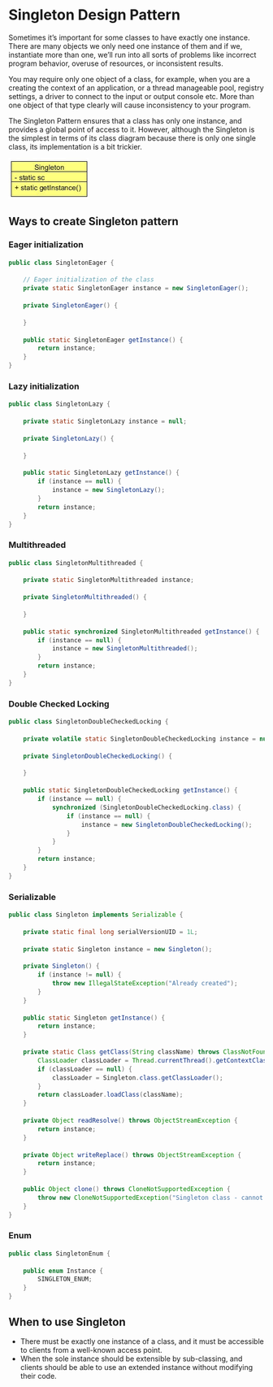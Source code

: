 # Singleton Design Pattern

Sometimes it’s important for some classes to have exactly one instance. There are many objects we only need one instance
of them and if we, instantiate more than one, we’ll run into all sorts of problems like incorrect program behavior, overuse of
resources, or inconsistent results.

You may require only one object of a class, for example, when you are a creating the context of an application, or a thread
manageable pool, registry settings, a driver to connect to the input or output console etc. More than one object of that type
clearly will cause inconsistency to your program.

The Singleton Pattern ensures that a class has only one instance, and provides a global point of access to it. However, although
the Singleton is the simplest in terms of its class diagram because there is only one single class, its implementation is a bit trickier.

![UML Diagram](https://github.com/ani03sha/CSFundamentals/blob/master/DesignPatterns/Java/DesignPatterns/src/main/java/org/redquark/csfundamentals/designpatterns/creational/singleton/.ProblemStatement.MD_images/UML%20Diagram%20-%20Singleton.png)

## Ways to create Singleton pattern

### Eager initialization
```java
public class SingletonEager {

	// Eager initialization of the class
	private static SingletonEager instance = new SingletonEager();

	private SingletonEager() {

	}

	public static SingletonEager getInstance() {
		return instance;
	}
}
```

### Lazy initialization

```java
public class SingletonLazy {

	private static SingletonLazy instance = null;

	private SingletonLazy() {

	}

	public static SingletonLazy getInstance() {
		if (instance == null) {
			instance = new SingletonLazy();
		}
		return instance;
	}
}
```

### Multithreaded 

```java
public class SingletonMultithreaded {

	private static SingletonMultithreaded instance;

	private SingletonMultithreaded() {

	}

	public static synchronized SingletonMultithreaded getInstance() {
		if (instance == null) {
			instance = new SingletonMultithreaded();
		}
		return instance;
	}
}
```

### Double Checked Locking

```java
public class SingletonDoubleCheckedLocking {

	private volatile static SingletonDoubleCheckedLocking instance = null;

	private SingletonDoubleCheckedLocking() {

	}

	public static SingletonDoubleCheckedLocking getInstance() {
		if (instance == null) {
			synchronized (SingletonDoubleCheckedLocking.class) {
				if (instance == null) {
					instance = new SingletonDoubleCheckedLocking();
				}
			}
		}
		return instance;
	}
}
```

### Serializable

```java
public class Singleton implements Serializable {

	private static final long serialVersionUID = 1L;

	private static Singleton instance = new Singleton();

	private Singleton() {
		if (instance != null) {
			throw new IllegalStateException("Already created");
		}
	}

	public static Singleton getInstance() {
		return instance;
	}

	private static Class getClass(String className) throws ClassNotFoundException {
		ClassLoader classLoader = Thread.currentThread().getContextClassLoader();
		if (classLoader == null) {
			classLoader = Singleton.class.getClassLoader();
		}
		return classLoader.loadClass(className);
	}

	private Object readResolve() throws ObjectStreamException {
		return instance;
	}

	private Object writeReplace() throws ObjectStreamException {
		return instance;
	}

	public Object clone() throws CloneNotSupportedException {
		throw new CloneNotSupportedException("Singleton class - cannot be cloned");
	}
}
```

### Enum

```java
public class SingletonEnum {

	public enum Instance {
		SINGLETON_ENUM;
	}
}
```


## When to use Singleton

- There must be exactly one instance of a class, and it must be accessible to clients from a well-known access point.
- When the sole instance should be extensible by sub-classing, and clients should be able to use an extended instance 
without modifying their code.
